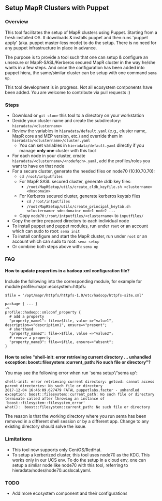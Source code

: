 ## Setup MapR Clusters with Puppet

### Overview

This tool facilitates the setup of MapR clusters using Puppet. Starting from a fresh installed OS. It downloads & installs puppet and then runs 'puppet apply' (aka. puppet master-less mode) to do the setup. There is no need for any puppet infrastructure in place in advance.

The purpose is to provide a tool such that one can setup & configure an unsecure or MapR-SASL/Kerberos secured MapR cluster in the way he/she wants in a few steps. And once the configuration has been added into puppet hiera, the same/similar cluster can be setup with one command `sema up`.

This tool development is in progress. Not all ecosystem components have been added. You are welcome to contribute via pull requests :)

### Steps

- Download or `git clone` this tool to a directory on your workstation
- Decide your cluster name and create the subdirectory: `hieradata/<clustername>`
- Review the variables in `hieradata/default.yaml` (e.g., cluster name, MapR core and MEP version, etc.) and override them in `hieradata/<clustername>/cluster.yaml`
  - You can set variables in `hieradata/default.yaml` directly if you manage **only one** cluster with this tool
- For each node in your cluster, create `hieradata/<clustername>/<nodefqdn>.yaml`, add the profiles/roles you want to have on that node
- For a secure cluster, generate the needed files on node70 (10.10.70.70):
  - `cd /root/intputfiles`
  - For MapR SASL secured cluster, generate cldb key files:
    - `/root/MapRSetup/utils/create_cldb_keyfile.sh <clustername> <dnsdomain>`
  - For Kerberos secured cluster, generate kerberos keytab files
      - `cd /root/intputfiles`
      - `/root/MapRSetup/utils/create_principal_keytab.sh <clustername> <dnsdomain> node1 node2 ...`
  - Copy `node70:/root/intputfiles/<clustername>` to `inputfiles/`
- Copy the entire prepared directory to each individual node
- To install puppet and puppet modules, run under `root` or an account which can sudo to root:
  `sema init`
- To install configure and start the MapR cluster, run under `root` or an account which can sudo to root:
  `sema setup`
- Or combine both steps above with:
  `sema up`

### FAQ

#### How to update properties in a hadoop xml configuration file?
Include the following into the corresponding module, for example for module profile::mapr::ecosystem::httpfs:

  ```
  $file = "/opt/mapr/httpfs/httpfs-1.0/etc/hadoop/httpfs-site.xml"

  package { ... }
  ->
  profile::hadoop::xmlconf_property {
    # add a property
    "property_name1": file=>$file, value =>"value1", description=>"description1", ensure=>"present";
    # shorthand
    "property_name2": file=>$file, value =>"value2";
    # remove a property
    "property_name3": file=>$file, ensure=>"absent";
 }
 ```
#### How to solve "shell-init: error retrieving current directory ... unhandled exception: boost::filesystem::current_path: No such file or directory"?

You may see the following error when run 'sema setup'/'sema up':

    shell-init: error retrieving current directory: getcwd: cannot access parent directories: No such file or directory
    2017-12-04 16:46:09.627479 FATAL puppetlabs.facter - unhandled exception: boost::filesystem::current_path: No such file or directory
    terminate called after throwing an instance of 'boost::filesystem::filesystem_error'
    what():  boost::filesystem::current_path: No such file or directory

The reason is that the working directory where you run sema has been removed in a different shell session or by a different app. Change to any existing directory should solve the issue.

### Limitations
- This tool now supports only CentOS/RedHat.
- To setup a kerberized cluster, this tool uses node70 as the KDC. This works only in our UCS env. To do the setup in a cloud env, one can setup a simliar node like node70 with this tool, referring to hieradata/nodes/node70.ucslocal.yaml.

### TODO
- Add more ecosystem component and their configurations

